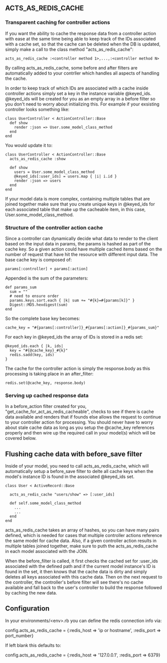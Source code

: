 ## ACTS_AS_REDIS_CACHE



### Transparent caching for controller actions

If you want the ability to cache the response data from a controller action with ease at the same time being able to keep track of the IDs associated with a cache set, so that the cache can be deleted when the DB is updated, simply make a call to the class method "acts_as_redis_cache":

    acts_as_redis_cache :<controller method 1>,...,:<controller method N>
    
By calling acts_as_redis_cache, some before and after filters are automatically added to your contrller which handles all aspects of handling the cache.
    
In order to keep track of which IDs are associated with a cache inside controller actions simply set a key in the instance variable @keyed_ids.  @keyed_ids will be created for you as an empty array in a before filter so you don't need to worry about initializing this.  For example if your exsisting controller looks something like:

    class UserController < ActionController::Base
      def show
        render :json => User.some_model_class_method
      end
    end
    

You would update it to:

    class UserController < ActionController::Base
      acts_as_redis_cache :show
      
      def show
        users = User.some_model_class_method
        @keyed_ids[:user_ids] = users.map { |i| i.id }
        render :json => users
      end
    end

    
If your model data is more complex, containing multiple tables that are joined together make sure that you create unique keys in @keyed_ids for each associated table that make up the cacheable item, in this case,  User.some_model_class_method.


### Structure of the controller action cache

Since a controller can dynamically decide what data to render to the client based on the input data in params, the params is hashed as part of the cache key.  So a given action could have multiple cached items based on the number of request that have hit the resource with different input data.  The base cache key is composed of:

    params[:controller] + params[:action]
    
Appended is the sum of the parameters:

    def params_sum
      sum = ""
      # need to ensure order
      params.keys.sort.each { |k| sum += "#{k}=#{params[k]}" }
      Digest::MD5.hexdigest(sum)
    end


So the complete base key becomes:

    cache_key = "#{params[:controller]}_#{params[:action]}_#{params_sum}"
    
    
For each key in @keyed_ids the array of IDs is stored in a redis set:

    @keyed_ids.each { |k, ids|
      key = "#{@cache_key}_#{k}"
      redis.sadd(key, ids)
    }

The cache for the controller action is simply the response.body as this processing is taking place in an after_filter:

    redis.set(@cache_key, response.body)

### Serving up cached response data

In a before_action filter created for you, "get_cache_for_act_as_redis_cacheable", checks to see if there is cache data available and renders that if founds else allows the request to continue to your controller action for processing.  You should never have to worry about stale cache data as long as you setup the @cache_key references properly and then wire up the required call in your model(s) which will be covered below.

## Flushing cache data with before_save filter

Inside of your model, you need to call acts_as_redis_cache, which will automatically setup a before_save filter to delte all cache keys when the model's instance ID is found in the associated @keyed_ids set.

    class User < ActiveRecord::Base
    
      acts_as_redis_cache "users/show" => [:user_ids]
      
      def self.some_model_class_method
        ...
        ...
      end
    end
    
acts_as_redis_cache takes an array of hashes, so you can have many pairs defined, which is needed for cases that multiple controller actions reference the same model for cache data.  Also, if a given controller action results in multiple tables joined together, make sure to puth the acts_as_redis_cache in each model associated with the JOIN.

When the before_filter is called, it first checks the cached set for :user_ids associated with the defined path and if the current model instance's ID is found in the set, it then knows that the cache data is dirty and simply deletes all keys associated with this cache data.  Then on the next request to the controller, the controller's before filter will see there's no cache available and fall back to the user's controller to build the response followed by caching the new data.

## Configuration

In your environments/&lt;env&gt;.rb you can define the redis connection info via:

config.acts_as_redis_cache = {:redis_host => 'ip or hostname', :redis_port => port_number}

If left blank this defaults to:

config.acts_as_redis_cache = {:redis_host => '127.0.0.1', :redis_port => 6379}


